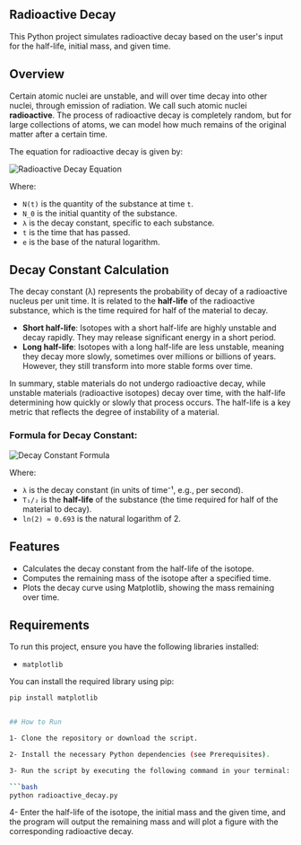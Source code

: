 ## Radioactive Decay 


This Python project simulates radioactive decay based on the user's input for the half-life, initial mass, and given time. 


## Overview
Certain atomic nuclei are unstable, and will over time decay into other nuclei, through emission of radiation. We call such atomic nuclei **radioactive**. The process of radioactive decay is completely random, but for large collections of atoms, we can model how much remains of the original matter after a certain time.


The equation for radioactive decay is given by:

![Radioactive Decay Equation](https://latex.codecogs.com/png.latex?N(t)%20=%20N_0e^{-\lambda%20t})

Where:

- `N(t)` is the quantity of the substance at time `t`.
- `N_0` is the initial quantity of the substance.
- `λ` is the decay constant, specific to each substance.
- `t` is the time that has passed.
- `e` is the base of the natural logarithm.


## Decay Constant Calculation

The decay constant (λ) represents the probability of decay of a radioactive nucleus per unit time. It is related to the **half-life** of the radioactive substance, which is the time required for half of the material to decay.

 -  **Short half-life**: Isotopes with a short half-life are highly unstable and decay rapidly. They may release significant energy in a short period.
 -  **Long half-life**: Isotopes with a long half-life are less unstable, meaning they decay more slowly, sometimes over millions or billions of years. However, they still transform into more stable forms over time.

In summary, stable materials do not undergo radioactive decay, while unstable materials (radioactive isotopes) decay over time, with the half-life determining how quickly or slowly that process occurs. The half-life is a key metric that reflects the degree of instability of a material.

### Formula for Decay Constant:

![Decay Constant Formula](https://latex.codecogs.com/png.latex?\lambda%20=%20\frac{\ln(2)}{T_{1/2}})

Where:
- `λ` is the decay constant (in units of time⁻¹, e.g., per second).
- `T₁/₂` is the **half-life** of the substance (the time required for half of the material to decay).
- `ln(2) ≈ 0.693` is the natural logarithm of 2.


## Features

- Calculates the decay constant from the half-life of the isotope.
- Computes the remaining mass of the isotope after a specified time.
- Plots the decay curve using Matplotlib, showing the mass remaining over time.


## Requirements

To run this project, ensure you have the following libraries installed:

- `matplotlib`

You can install the required library using pip:

```bash
pip install matplotlib


## How to Run

1- Clone the repository or download the script.

2- Install the necessary Python dependencies (see Prerequisites).

3- Run the script by executing the following command in your terminal:

```bash
python radioactive_decay.py
```
4- Enter the half-life of the isotope, the initial mass and the given time, and the program will output the remaining mass and will plot a figure with the corresponding radioactive decay.


